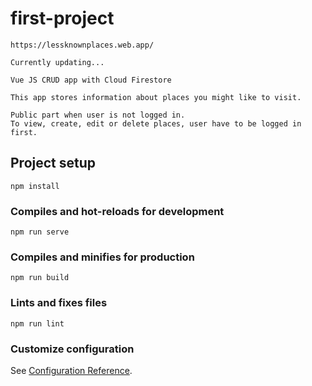# first-project
```
https://lessknownplaces.web.app/

Currently updating...

Vue JS CRUD app with Cloud Firestore

This app stores information about places you might like to visit.

Public part when user is not logged in. 
To view, create, edit or delete places, user have to be logged in first.
```


## Project setup
```
npm install
```

### Compiles and hot-reloads for development
```
npm run serve
```

### Compiles and minifies for production
```
npm run build
```

### Lints and fixes files
```
npm run lint
```

### Customize configuration
See [Configuration Reference](https://cli.vuejs.org/config/).
